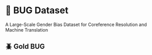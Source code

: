 # 🐞 BUG Dataset 
A Large-Scale Gender Bias Dataset for Coreference Resolution and Machine Translation


## 🪲 Gold BUG 
